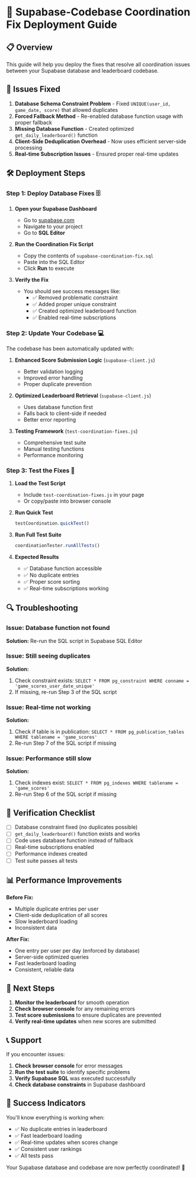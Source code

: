 # 🚀 Supabase-Codebase Coordination Fix Deployment Guide

## 📋 Overview

This guide will help you deploy the fixes that resolve all coordination issues between your Supabase database and leaderboard codebase.

## 🚨 Issues Fixed

1. **Database Schema Constraint Problem** - Fixed `UNIQUE(user_id, game_date, score)` that allowed duplicates
2. **Forced Fallback Method** - Re-enabled database function usage with proper fallback
3. **Missing Database Function** - Created optimized `get_daily_leaderboard()` function
4. **Client-Side Deduplication Overhead** - Now uses efficient server-side processing
5. **Real-time Subscription Issues** - Ensured proper real-time updates

## 🛠️ Deployment Steps

### Step 1: Deploy Database Fixes 🗄️

1. **Open your Supabase Dashboard**
   - Go to [supabase.com](https://supabase.com)
   - Navigate to your project
   - Go to **SQL Editor**

2. **Run the Coordination Fix Script**
   - Copy the contents of `supabase-coordination-fix.sql`
   - Paste into the SQL Editor
   - Click **Run** to execute

3. **Verify the Fix**
   - You should see success messages like:
     - ✅ Removed problematic constraint
     - ✅ Added proper unique constraint
     - ✅ Created optimized leaderboard function
     - ✅ Enabled real-time subscriptions

### Step 2: Update Your Codebase 💻

The codebase has been automatically updated with:

1. **Enhanced Score Submission Logic** (`supabase-client.js`)
   - Better validation logging
   - Improved error handling
   - Proper duplicate prevention

2. **Optimized Leaderboard Retrieval** (`supabase-client.js`)
   - Uses database function first
   - Falls back to client-side if needed
   - Better error reporting

3. **Testing Framework** (`test-coordination-fixes.js`)
   - Comprehensive test suite
   - Manual testing functions
   - Performance monitoring

### Step 3: Test the Fixes 🧪

1. **Load the Test Script**
   - Include `test-coordination-fixes.js` in your page
   - Or copy/paste into browser console

2. **Run Quick Test**
   ```javascript
   testCoordination.quickTest()
   ```

3. **Run Full Test Suite**
   ```javascript
   coordinationTester.runAllTests()
   ```

4. **Expected Results**
   - ✅ Database function accessible
   - ✅ No duplicate entries
   - ✅ Proper score sorting
   - ✅ Real-time subscriptions working

## 🔍 Troubleshooting

### Issue: Database function not found
**Solution:** Re-run the SQL script in Supabase SQL Editor

### Issue: Still seeing duplicates
**Solution:** 
1. Check constraint exists: `SELECT * FROM pg_constraint WHERE conname = 'game_scores_user_date_unique'`
2. If missing, re-run Step 3 of the SQL script

### Issue: Real-time not working
**Solution:**
1. Check if table is in publication: `SELECT * FROM pg_publication_tables WHERE tablename = 'game_scores'`
2. Re-run Step 7 of the SQL script if missing

### Issue: Performance still slow
**Solution:**
1. Check indexes exist: `SELECT * FROM pg_indexes WHERE tablename = 'game_scores'`
2. Re-run Step 6 of the SQL script if missing

## 🎯 Verification Checklist

- [ ] Database constraint fixed (no duplicates possible)
- [ ] `get_daily_leaderboard()` function exists and works
- [ ] Code uses database function instead of fallback
- [ ] Real-time subscriptions enabled
- [ ] Performance indexes created
- [ ] Test suite passes all tests

## 📊 Performance Improvements

**Before Fix:**
- Multiple duplicate entries per user
- Client-side deduplication of all scores
- Slow leaderboard loading
- Inconsistent data

**After Fix:**
- One entry per user per day (enforced by database)
- Server-side optimized queries
- Fast leaderboard loading
- Consistent, reliable data

## 🚀 Next Steps

1. **Monitor the leaderboard** for smooth operation
2. **Check browser console** for any remaining errors
3. **Test score submissions** to ensure duplicates are prevented
4. **Verify real-time updates** when new scores are submitted

## 📞 Support

If you encounter issues:

1. **Check browser console** for error messages
2. **Run the test suite** to identify specific problems
3. **Verify Supabase SQL** was executed successfully
4. **Check database constraints** in Supabase dashboard

## 🎉 Success Indicators

You'll know everything is working when:

- ✅ No duplicate entries in leaderboard
- ✅ Fast leaderboard loading
- ✅ Real-time updates when scores change
- ✅ Consistent user rankings
- ✅ All tests pass

Your Supabase database and codebase are now perfectly coordinated! 🎉